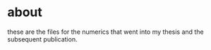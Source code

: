 # about

these are the files for the numerics that went into my thesis and the subsequent publication.

